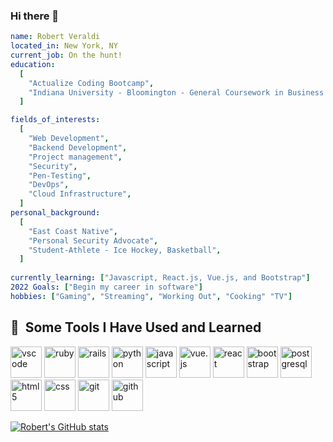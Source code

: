 ### Hi there 👋

```yaml
name: Robert Veraldi
located_in: New York, NY
current_job: On the hunt!
education: 
  [
    "Actualize Coding Bootcamp",
    "Indiana University - Bloomington - General Coursework in Business and Informatics"
  ]

fields_of_interests:
  [
    "Web Development",
    "Backend Development",
    "Project management",
    "Security",
    "Pen-Testing",
    "DevOps",
    "Cloud Infrastructure",
  ]
personal_background:
  [
    "East Coast Native",
    "Personal Security Advocate",
    "Student-Athlete - Ice Hockey, Basketball",
  ]
  
currently_learning: ["Javascript, React.js, Vue.js, and Bootstrap"]
2022 Goals: ["Begin my career in software"]
hobbies: ["Gaming", "Streaming", "Working Out", "Cooking" "TV"]
```

<h2> 🚀 &nbsp;Some Tools I Have Used and Learned</h2>
<p align="left">
<img src="https://cdn.jsdelivr.net/gh/devicons/devicon/icons/vscode/vscode-original.svg" alt="vscode" width="50" height="50"/>
<img src="https://cdn.jsdelivr.net/gh/devicons/devicon/icons/ruby/ruby-original.svg" alt="ruby" width="50" height="50"/>
<img src="https://cdn.jsdelivr.net/gh/devicons/devicon/icons/rails/rails-original-wordmark.svg" alt="rails" width="50" height="50" /> 
<img src="https://cdn.jsdelivr.net/gh/devicons/devicon/icons/python/python-original.svg" alt="python" width="50" height="50" />
<img src="https://cdn.jsdelivr.net/gh/devicons/devicon/icons/javascript/javascript-original.svg" alt="javascript" width="50" height="50" />
<img src="https://cdn.jsdelivr.net/gh/devicons/devicon/icons/vuejs/vuejs-original.svg" alt="vue.js" width="50" height="50" />
<img src="https://cdn.jsdelivr.net/gh/devicons/devicon/icons/react/react-original.svg" alt="react" width="50" height="50" />  
<img src="https://cdn.jsdelivr.net/gh/devicons/devicon/icons/bootstrap/bootstrap-original.svg" alt="bootstrap" width="50" height="50" />  
<img src="https://cdn.jsdelivr.net/gh/devicons/devicon/icons/postgresql/postgresql-original.svg"  alt="postgresql" width="50" height="50" />  
<img src="https://cdn.jsdelivr.net/gh/devicons/devicon/icons/html5/html5-original.svg"  alt="html5" width="50" height="50" />  
<img src="https://cdn.jsdelivr.net/gh/devicons/devicon/icons/css3/css3-original.svg"  alt="css" width="50" height="50" />  
<img src="https://cdn.jsdelivr.net/gh/devicons/devicon/icons/git/git-original.svg"  alt="git" width="50" height="50" />  
<img src="https://cdn.jsdelivr.net/gh/devicons/devicon/icons/github/github-original.svg"  alt="github" width="50" height="50" />  

[![Robert's GitHub stats](https://github-readme-stats.vercel.app/api?username=robertveraldi&show_icons=true&theme=dracula)](https://github.com/anuraghazra/github-readme-stats)
<!--
**robertveraldi/robertveraldi** is a ✨ _special_ ✨ repository because its `README.md` (this file) appears on your GitHub profile.

Here are some ideas to get you started:

- 🔭 I’m currently working on ...
- 🌱 I’m currently learning ...
- 👯 I’m looking to collaborate on ...
- 🤔 I’m looking for help with ...
- 💬 Ask me about ...
- 📫 How to reach me: ...
- 😄 Pronouns: ...
- ⚡ Fun fact: ...
-->
